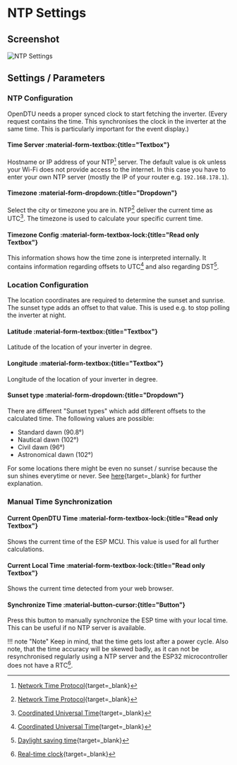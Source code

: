# NTP Settings

## Screenshot

![NTP Settings](../../assets/images/screenshots/ntp_settings.png)

## Settings / Parameters

### NTP Configuration

OpenDTU needs a proper synced clock to start fetching the inverter. (Every request contains the time. This synchronises the clock in the inverter at the same time. This is particularly important for the event display.)

#### Time Server :material-form-textbox:{title="Textbox"}

Hostname or IP address of your NTP[^1] server. The default value is ok unless your Wi-Fi does not provide access to the internet. In this case you have to enter your own NTP server (mostly the IP of your router e.g. `192.168.178.1`).

#### Timezone :material-form-dropdown:{title="Dropdown"}

Select the city or timezone you are in. NTP[^1] deliver the current time as UTC[^2]. The timezone is used to calculate your specific current time.

#### Timezone Config :material-form-textbox-lock:{title="Read only Textbox"}

This information shows how the time zone is interpreted internally. It contains information regarding offsets to UTC[^2] and also regarding DST[^3].

### Location Configuration

The location coordinates are required to determine the sunset and sunrise. The sunset type adds an offset to that value. This is used e.g. to stop polling the inverter at night.

#### Latitude :material-form-textbox:{title="Textbox"}

Latitude of the location of your inverter in degree.

#### Longitude :material-form-textbox:{title="Textbox"}

Longitude of the location of your inverter in degree.

#### Sunset type :material-form-dropdown:{title="Dropdown"}

There are different "Sunset types" which add different offsets to the calculated time.
The following values are possible:

* Standard dawn (90.8°)
* Nautical dawn (102°)
* Civil dawn (96°)
* Astronomical dawn (102°)

For some locations there might be even no sunset / sunrise because the sun shines everytime or never. See [here](https://en.wikipedia.org/wiki/Twilight#Definitions_by_geometry){target=_blank} for further explanation.

### Manual Time Synchronization

#### Current OpenDTU Time :material-form-textbox-lock:{title="Read only Textbox"}

Shows the current time of the ESP MCU. This value is used for all further calculations.

#### Current Local Time :material-form-textbox-lock:{title="Read only Textbox"}

Shows the current time detected from your web browser.

#### Synchronize Time :material-button-cursor:{title="Button"}

Press this button to manually synchronize the ESP time with your local time. This can be useful if no NTP server is available.

!!! note "Note"
    Keep in mind, that the time gets lost after a power cycle. Also note, that the time accuracy will be skewed badly, as it can not be resynchronised regularly using a NTP server and the ESP32 microcontroller does not have a RTC[^4].

[^1]: [Network Time Protocol](https://en.wikipedia.org/wiki/Network_Time_Protocol){target=_blank}
[^2]: [Coordinated Universal Time](https://en.wikipedia.org/wiki/Coordinated_Universal_Time){target=_blank}
[^3]: [Daylight saving time](https://en.wikipedia.org/wiki/Daylight_saving_time){target=_blank}
[^4]: [Real-time clock](https://en.wikipedia.org/wiki/Real-time_clock){target=_blank}
